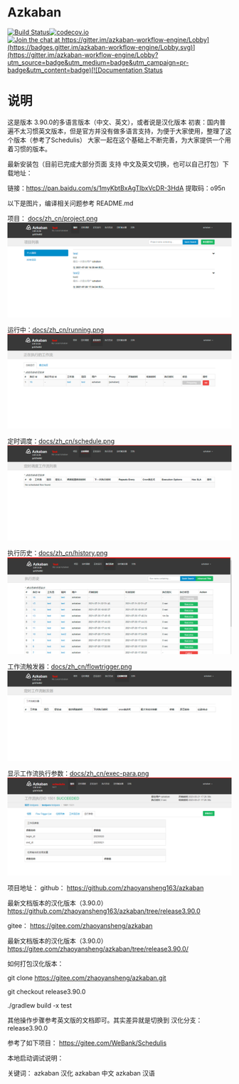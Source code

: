 # Azkaban 

[![Build Status](http://img.shields.io/travis/azkaban/azkaban.svg?style=flat)](https://travis-ci.org/azkaban/azkaban)[![codecov.io](https://codecov.io/github/azkaban/azkaban/branch/master/graph/badge.svg)](https://codecov.io/github/azkaban/azkaban)[![Join the chat at https://gitter.im/azkaban-workflow-engine/Lobby](https://badges.gitter.im/azkaban-workflow-engine/Lobby.svg)](https://gitter.im/azkaban-workflow-engine/Lobby?utm_source=badge&utm_medium=badge&utm_campaign=pr-badge&utm_content=badge)[![Documentation Status](https://readthedocs.org/projects/azkaban/badge/?version=latest)](http://azkaban.readthedocs.org/en/latest/?badge=latest)

# 说明
这是版本 3.90.0的多语言版本（中文、英文），或者说是汉化版本
初衷：国内普遍不太习惯英文版本，但是官方并没有做多语言支持，为便于大家使用，整理了这个版本（参考了Schedulis）
大家一起在这个基础上不断完善，为大家提供一个用着习惯的版本。

最新安装包（目前已完成大部分页面 支持 中文及英文切换，也可以自己打包）下载地址：

链接：https://pan.baidu.com/s/1myKbtBxAgTIbxVcDR-3HdA
提取码：o95n

以下是图片，编译相关问题参考 README.md

项目： [docs/zh_cn/project.png](docs/zh_cn/project.png)
![Alt](docs/zh_cn/project.png)

运行中：[docs/zh_cn/running.png](docs/zh_cn/running.png)
![Alt](docs/zh_cn/running.png)

定时调度：[docs/zh_cn/schedule.png](docs/zh_cn/schedule.png)
![Alt](docs/zh_cn/schedule.png)

执行历史：[docs/zh_cn/history.png](docs/zh_cn/history.png)
![Alt](docs/zh_cn/history.png)

工作流触发器：[docs/zh_cn/flowtrigger.png](docs/zh_cn/flowtrigger.png)
![Alt](docs/zh_cn/flowtrigger.png)

显示工作流执行参数：[docs/zh_cn/exec-para.png](docs/zh_cn/exec-para.png)
![Alt](docs/zh_cn/exec-para.png)

项目地址：
github：
https://github.com/zhaoyansheng163/azkaban

最新文档版本的汉化版本（3.90.0）
https://github.com/zhaoyansheng163/azkaban/tree/release3.90.0


gitee：
https://gitee.com/zhaoyansheng/azkaban

最新文档版本的汉化版本（3.90.0）
https://gitee.com/zhaoyansheng/azkaban/tree/release3.90.0/



如何打包汉化版本：

git clone https://gitee.com/zhaoyansheng/azkaban.git

git checkout   release3.90.0

./gradlew build -x test



其他操作步骤参考英文版的文档即可。其实差异就是切换到 汉化分支：release3.90.0








参考了如下项目：
https://gitee.com/WeBank/Schedulis

本地启动调试说明：


关键词：
azkaban 汉化
azkaban 中文
azkaban 汉语